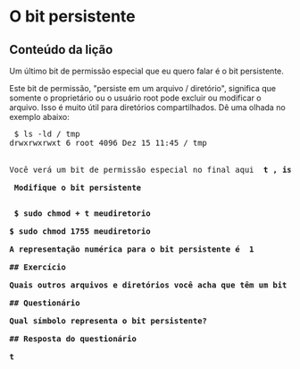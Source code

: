 # O bit persistente

## Conteúdo da lição

Um último bit de permissão especial que eu quero falar é o bit persistente.

Este bit de permissão, "persiste em um arquivo / diretório", significa que somente o proprietário ou o usuário root pode excluir ou modificar o arquivo. Isso é muito útil para diretórios compartilhados. Dê uma olhada no exemplo abaixo:

<pre> $ ls -ld / tmp
drwxrwxrwxt 6 root 4096 Dez 15 11:45 / tmp
</ pre>

Você verá um bit de permissão especial no final aqui <b> t </ b>, isso significa que todos podem adicionar arquivos, gravar arquivos, modificar arquivos no diretório / tmp, mas somente o root pode excluir o diretório / tmp.

<b> Modifique o bit persistente </ b>

<pre> $ sudo chmod + t meudiretorio

$ sudo chmod 1755 meudiretorio </ pre>

A representação numérica para o bit persistente é <b> 1 </ b>

## Exercício

Quais outros arquivos e diretórios você acha que têm um bit persistente ativado?

## Questionário

Qual símbolo representa o bit persistente?

## Resposta do questionário

t
